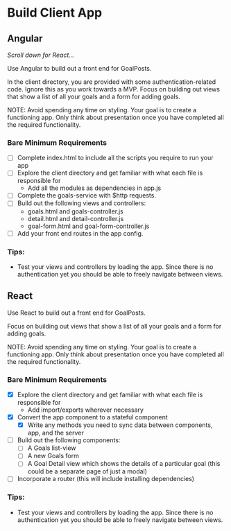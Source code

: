 # Build Client App

## Angular

_Scroll down for React..._

Use Angular to build out a front end for GoalPosts.

In the client directory, you are provided with some authentication-related code. Ignore this as you work towards a MVP. Focus on building out views that show a list of all your goals and a form for adding goals.

NOTE: Avoid spending any time on styling. Your goal is to create a functioning app. Only think about presentation once you have completed all the required functionality.

### Bare Minimum Requirements

- [ ] Complete index.html to include all the scripts you require to run your app
- [ ] Explore the client directory and get familiar with what each file is responsible for
  - Add all the modules as dependencies in app.js
- [ ] Complete the goals-service with $http requests.
- [ ] Build out the following views and controllers:
  - goals.html and goals-controller.js
  - detail.html and detail-controller.js
  - goal-form.html and goal-form-controller.js
- [ ] Add your front end routes in the app config.

### Tips:

- Test your views and controllers by loading the app. Since there is no authentication yet you should be able to freely navigate between views.

## React

Use React to build out a front end for GoalPosts.

Focus on building out views that show a list of all your goals and a form for adding goals. 

NOTE: Avoid spending any time on styling. Your goal is to create a functioning app. Only think about presentation once you have completed all the required functionality.

### Bare Minimum Requirements

- [x] Explore the client directory and get familiar with what each file is responsible for
  - Add import/exports wherever necessary
- [x] Convert the app component to a stateful component
  - [x] Write any methods you need to sync data between components, app, and the server
- [ ] Build out the following components:
  - [ ] A Goals list-view
  - [ ] A new Goals form
  - [ ] A Goal Detail view which shows the details of a particular goal (this could be a separate page of just a modal)
- [ ] Incorporate a router (this will include installing dependencies)

### Tips:

- Test your views and controllers by loading the app. Since there is no authentication yet you should be able to freely navigate between views.
